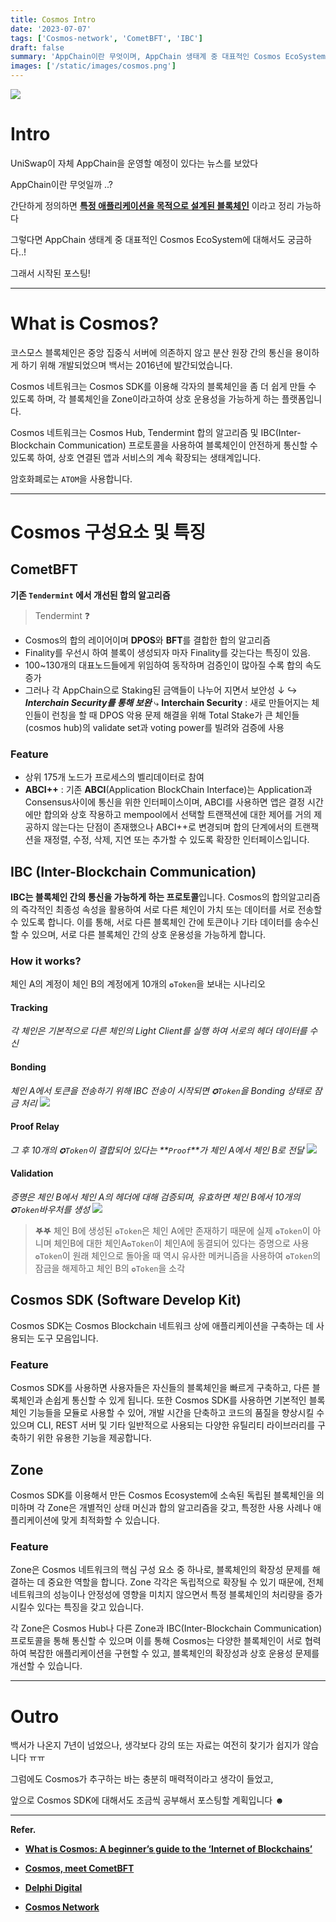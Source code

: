 ```yaml
---
title: Cosmos Intro
date: '2023-07-07'
tags: ['Cosmos-network', 'CometBFT', 'IBC']
draft: false
summary: 'AppChain이란 무엇이며, AppChain 생태계 중 대표적인 Cosmos EcoSystem은 어떤 생태계일까 ?'
images: ['/static/images/cosmos.png']
---
```


![](/static/images/cosmos.png)

# Intro

UniSwap이 자체 AppChain을 운영할 예정이 있다는 뉴스를 보았다

AppChain이란 무엇일까 ..?

간단하게 정의하면 <u>**특정 애플리케이션을 목적으로 설계된 블록체인**</u> 이라고 정리 가능하다

그렇다면 AppChain 생태계 중 대표적인 Cosmos EcoSystem에 대해서도 궁금하다..!

그래서 시작된 포스팅!

---

# What is Cosmos?

코스모스 블록체인은 중앙 집중식 서버에 의존하지 않고 분산 원장 간의 통신을 용이하게 하기 위해 개발되었으며 백서는 2016년에 발간되었습니다.

Cosmos 네트워크는 Cosmos SDK를 이용해 각자의 블록체인을 좀 더 쉽게 만들 수 있도록 하며, 각 블록체인을 Zone이라고하여 상호 운용성을 가능하게 하는 플랫폼입니다.

Cosmos 네트워크는 Cosmos Hub, Tendermint 합의 알고리즘 및 IBC(Inter-Blockchain Communication) 프로토콜을 사용하여 블록체인이 안전하게 통신할 수 있도록 하여, 상호 연결된 앱과 서비스의 계속 확장되는 생태계입니다.

암호화폐로는 `ATOM`을 사용합니다.

---

# Cosmos 구성요소 및 특징

## CometBFT

**기존 `Tendermint` 에서 개선된 합의 알고리즘**

> Tendermint ❓

- Cosmos의 합의 레이어이며 **DPOS**와 **BFT**를 결합한 합의 알고리즘
- Finality를 우선시 하여 블록이 생성되자 마자 Finality를 갖는다는 특징이 있음.
- 100~130개의 대표노드들에게 위임하여 동작하며 검증인이 많아질 수록 합의 속도 증가
- 그러나 각 AppChain으로 Staking된 금액들이 나누어 지면서 보안성 ↓
  ↪ **_Interchain Security를 통해 보완_**
  ⤷ **Interchain Security** : 새로 만들어지는 체인들이 런칭을 할 때 DPOS 악용 문제 해결을 위해 Total Stake가 큰 체인들(cosmos hub)의 validate set과 voting power를 빌려와 검증에 사용

### Feature

- 상위 175개 노드가 프로세스의 벨리데이터로 참여
- **ABCI++** : 기존 **ABCI**(Application BlockChain Interface)는 Application과 Consensus사이에 통신을 위한 인터페이스이며, ABCI를 사용하면 앱은 결정 시간에만 합의와 상호 작용하고 mempool에서 선택할 트랜잭션에 대한 제어를 거의 제공하지 않는다는 단점이 존재했으나 ABCI++로 변경되며 합의 단계에서의 트랜잭션을 재정렬, 수정, 삭제, 지연 또는 추가할 수 있도록 확장한 인터페이스입니다.

## IBC (Inter-Blockchain Communication)

**IBC는 블록체인 간의 통신을 가능하게 하는 프로토콜**입니다.
Cosmos의 합의알고리즘의 즉각적인 최종성 속성을 활용하여 서로 다른 체인이 가치 또는 데이터를 서로 전송할 수 있도록 합니다.
이를 통해, 서로 다른 블록체인 간에 토큰이나 기타 데이터를 송수신할 수 있으며, 서로 다른 블록체인 간의 상호 운용성을 가능하게 합니다.

### How it works?

체인 A의 계정이 체인 B의 계정에게 10개의 `✪Token`을 보내는 시나리오

#### Tracking

_각 체인은 기본적으로 다른 체인의 Light Client를 실행 하여 서로의 헤더 데이터를 수신_

#### Bonding

_체인 A에서 토큰을 전송하기 위해 IBC 전송이 시작되면 `✪Token`을 Bonding 상태로 잠금 처리_ ![](https://v1.cosmos.network/images/intro/05-ibc-01.svg)

#### Proof Relay

_그 후 10개의 `✪Token`이 결합되어 있다는 **`Proof`**가 체인 A에서 체인 B로 전달_ ![](https://v1.cosmos.network/images/intro/05-ibc-02.svg)

#### Validation

_증명은 체인 B에서 체인 A의 헤더에 대해 검증되며, 유효하면 체인 B에서 10개의 `✪Token`바우처를 생성_ ![](https://v1.cosmos.network/images/intro/05-ibc-04.svg)

> **𖤐𖤐** 체인 B에 생성된 `✪Token`은 체인 A에만 존재하기 때문에 실제 `✪Token`이 아니며 체인B에 대한 체인A`✪Token`이 체인A에 동결되어 있다는 증명으로 사용
> `✪Token`이 원래 체인으로 돌아올 때 역시 유사한 메커니즘을 사용하여 `✪Token`의 잠금을 해제하고 체인 B의 `✪Token`을 소각

## Cosmos SDK (Software Develop Kit)

Cosmos SDK는 Cosmos Blockchain 네트워크 상에 애플리케이션을 구축하는 데 사용되는 도구 모음입니다.

### Feature

Cosmos SDK를 사용하면 사용자들은 자신들의 블록체인을 빠르게 구축하고, 다른 블록체인과 손쉽게 통신할 수 있게 됩니다. 또한 Cosmos SDK를 사용하면 기본적인 블록체인 기능들을 모듈로 사용할 수 있어, 개발 시간을 단축하고 코드의 품질을 향상시킬 수 있으며 CLI, REST 서버 및 기타 일반적으로 사용되는 다양한 유틸리티 라이브러리를 구축하기 위한 유용한 기능을 제공합니다.

## Zone

Cosmos SDK를 이용해서 만든 Cosmos Ecosystem에 소속된 독립된 블록체인을 의미하며 각 Zone은 개별적인 상태 머신과 합의 알고리즘을 갖고, 특정한 사용 사례나 애플리케이션에 맞게 최적화할 수 있습니다.

### Feature

Zone은 Cosmos 네트워크의 핵심 구성 요소 중 하나로, 블록체인의 확장성 문제를 해결하는 데 중요한 역할을 합니다. Zone 각각은 독립적으로 확장될 수 있기 때문에, 전체 네트워크의 성능이나 안정성에 영향을 미치지 않으면서 특정 블록체인의 처리량을 증가시킬수 있다는 특징을 갖고 있습니다.

각 Zone은 Cosmos Hub나 다른 Zone과 IBC(Inter-Blockchain Communication) 프로토콜을 통해 통신할 수 있으며 이를 통해 Cosmos는 다양한 블록체인이 서로 협력하여 복잡한 애플리케이션을 구현할 수 있고, 블록체인의 확장성과 상호 운용성 문제를 개선할 수 있습니다.

---

# Outro

백서가 나온지 7년이 넘었으나, 생각보다 강의 또는 자료는 여전히 찾기가 쉽지가 않습니다 ㅠㅠ

그럼에도 Cosmos가 추구하는 바는 충분히 매력적이라고 생각이 들었고,

앞으로 Cosmos SDK에 대해서도 조금씩 공부해서 포스팅할 계획입니다 ☻

---

**Refer.**

- **[What is Cosmos: A beginner’s guide to the ‘Internet of Blockchains’](<https://cointelegraph.com/learn/what-is-cosmos-a-beginners-guide-to-the-internet-of-blockchains#:~:text=Cosmos%20(ATOM)%20is%20the%20cryptocurrency,and%20interoperate%20between%20one%20another>)**

- **[Cosmos, meet CometBFT](https://medium.com/the-interchain-foundation/cosmos-meet-cometbft-d89f5dce60dd)**

- **[Delphi Digital](https://members.delphidigital.io/learn/abci)**

- **[Cosmos Network](https://v1.cosmos.network/intro)**

